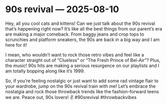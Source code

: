 # 90s revival — 2025-08-10

Hey, all you cool cats and kittens! Can we just talk about the 90s revival that’s happening right now? It’s like all the best things from our parent’s era are making a major comeback. From baggy jeans and crop tops to scrunchies and platform sneakers, the 90s are back in a big way and I am here for it!

I mean, who wouldn’t want to rock those retro vibes and feel like a character straight out of “Clueless” or “The Fresh Prince of Bel-Air”? Plus, the music! 90s hits are making a serious resurgence on our playlists and I am totally bopping along like it’s 1999.

So, if you’re feeling nostalgic or just want to add some rad vintage flair to your wardrobe, jump on the 90s revival train with me! Let’s embrace the nostalgia and rock those throwback trends like the fashion-forward teens we are. Peace out, 90s lovers! ✌️ #90srevival #throwbackvibes